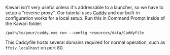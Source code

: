 Kawari isn't very useful unless it's addressable to a launcher, so we have to setup a "reverse proxy". Our tutorial uses [Caddy](https://caddyserver.com/download) and our built-in configuration works for a local setup. Run this in Command Prompt inside of the Kawari folder:

```shell
/path/to/your/caddy.exe run --config resources/data/Caddyfile
```

This Caddyfile hosts several domains required for normal operation, such as `ffxiv.localhost` on port 80.
